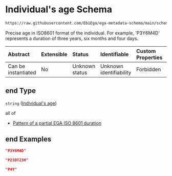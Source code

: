 # Individual's age Schema

```txt
https://raw.githubusercontent.com/EbiEga/ega-metadata-schema/main/schemas/EGA.sample.json#/properties/sample_collection/properties/age_at_collection/properties/age_range/properties/end
```

Precise age in ISO8601 format of the individual. For example, 'P3Y6M4D' represents a duration of three years, six months and four days.

| Abstract            | Extensible | Status         | Identifiable            | Custom Properties | Additional Properties | Access Restrictions | Defined In                                                                   |
| :------------------ | :--------- | :------------- | :---------------------- | :---------------- | :-------------------- | :------------------ | :--------------------------------------------------------------------------- |
| Can be instantiated | No         | Unknown status | Unknown identifiability | Forbidden         | Allowed               | none                | [EGA.sample.json\*](../../../schemas/EGA.sample.json "open original schema") |

## end Type

`string` ([Individual's age](ega-12-definitions-individuals-age.md))

all of

*   [Pattern of a partial EGA ISO 8601 duration](ega-12-definitions-pattern-of-a-partial-ega-iso-8601-duration.md "check type definition")

## end Examples

```json
"P3Y6M4D"
```

```json
"P23DT23H"
```

```json
"P4Y"
```
